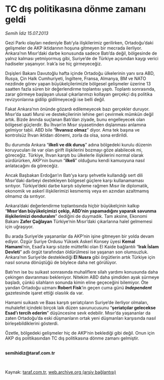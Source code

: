 # TC dış politikasına dönme zamanı geldi

*Semih İdiz 15.07.2013*

<div class="yazi"><p>Gezi Parkı olayları nedeniyle Batı’yla ilişkilerimiz gerilirken, Ortadoğu’daki gelişmeler de AKP iktidarının hoşuna gitmeyen bir mecrada ilerliyor. Ankara’nın Mısır’daki darbe konusunda sadece Batı’da değil, bölgesinde de yalnız kalması yetmiyormuş gibi, Suriye’de de Türkiye açısından kaygı verici hadiseler yaşanıyor. Irak’a ise hiç girmeyeceğiz. </p>
<p>Dışişleri Bakanı Davutoğlu hafta içinde Ortadoğu ülkelerinin yanı sıra ABD, Rusya, Çin Halk Cumhuriyeti, İngiltere, Fransa, Almanya, BM ve NATO nezdinde görev yapan büyükelçilerimizle bölgesel gelişmeler üzerine 13 saatten fazla süren bir değerlendirme toplantısı yaptı. Toplantı sonrasında, zarar görmeye başlayan ulusal çıkarlarımızı kollayan gerçekçi dış politika revizyonlarına gidilip gidilmeyeceği ise belli değil. </p>
<p>Fakat Ankara’nın önünde gözardı edilemeyecek bazı gerçekler duruyor. Mısır’da saati Mursi ve destekçilerinin lehine geri çevirmek mümkün değil artık. Bizde ânında suçlanan Batı’dan ziyade, bunu engelleyecek olan bölgesel güçlerdir. Bu İhvan’ın Mısır siyasetinden dışlanması anlamına gelmiyor tabii. ABD bile “<b>İhvansız olmaz</b>” diyor. Ama tek başına ve kontrolsüz İhvan iktidarı dönemi, zorla da olsa, sona erdirildi. </p>
<p>Bu durumda Ankara “<b>ilkeli ve dik duruş</b>” adına bölgedeki kurulu düzenin koruyucuları ile var olan girift ilişkilerini bozmayı göze alabilecek mi, göreceğiz. Türkiye, İhvan karşıtı bu ülkelerle ilişkilerini normal olarak sürdürürken, AKP’nin bunun “<b>ilkeli</b>” olduğunu kendi kamuoyuna nasıl anlatacağını da göreceğiz. </p>
<p>Ancak Başbakan Erdoğan’ın Batı’ya karşı şehvetle kullandığı sert dili Mısır’daki darbeyi destekleyen bölgesel güçlere karşı kullanamaması sırıtıyor. Türkiye’deki darbe karşıtı söyleme rağmen Mısır ile diplomatik, ekonomik ve askerî ilişkilerimizi kesmemiş veya en azından azaltmamış olmamız da sırıtıyor. </p>
<p>Ankara’daki değerlendirme toplantısında hiçbir büyükelçinin kalkıp “<b>Mısır’dan büyükelçimizi çekip, ABD’nin yapamadığını yaparak savunma ilişkilerimizi donduralım</b>” dediğini de duymadık. Tam aksine, Ekonomi Bakanı <b>Zafer Çağlayan</b> Türkiye’nin Mısır’daki çıkarlarına halel gelmemesi için uğraşıyor.</p>
<p>Bu arada Suriye’de yaşananlar da AKP’nin işine gitmeyen bir yolda devam ediyor. Özgür Suriye Ordusu Yüksek Askerî Konsey üyesi <b>Kemal Hamami</b>’nin, Esad’a karşı sözde müttefiki olan El Kaide bağlantılı “<b>Irak İslam Devleti</b>” adlı örgüt tarafından öldürülmesi ise yaşanan son olumsuzluk. Ankara’nın Suriye’de desteklediği <b>El Nusra</b> gibi örgütlerin artık Türkiye için nasıl soruna dönüştüğü de böylece daha net görülüyor. </p>
<p>Batı’nın ise bu suikast sonrasında muhaliflere silah yardımı konusunda daha çekingen davranması bekleniyor. Nitekim ABD daha şimdiden ayak sürmeye başladı, çünkü silahların sonunda kimin eline geçeceğini bilemiyor. Öte yandan Ortadoğu uzmanı <b>Robert Fisk</b>’in geçen cuma günü <b><i>Independent</i></b> gazetesinde işaret ettiği olasılık da var.</p>
<p>Hamami suikastı ve Baas karşıtı şeriatçıların Suriye’de ilerliyor olmaları, muhalefet içindeki birçok laik düzen savunucusunu “<b>şeriatçılar gelecekse Esad’ı tercih ederim</b>” düşüncesine sevk edebilir. Mısır’da yaşananlar da zaten Ortadoğu’da eski düşmanların ortak yeni düşmanları karşısında nasıl birleşebildiklerini gösterdi. </p>
<p>Özetle, bölgedeki gelişmeler hiç de AKP’nin beklediği gibi değil. Onun için AKP dış politikasından TC dış politikasına dönme zamanı gelmiştir. </p><b>
<p><br/>semihidiz@taraf.com.tr</p>
<p></p></b> 
</div>

Kaynak: [taraf.com.tr](http://www.taraf.com.tr:80/semih-idiz/makale-tc-dis-politikasina-donme-zamani-geldi.htm), [web.archive.org (arşiv bağlantısı)](http://web.archive.org/web/20130716184335/http://www.taraf.com.tr:80/semih-idiz/makale-tc-dis-politikasina-donme-zamani-geldi.htm)
